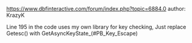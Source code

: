 https://www.dbfinteractive.com/forum/index.php?topic=6884.0
author: KrazyK

Line 195 in the code uses my own library for key checking,  Just replace Getesc() with GetAsyncKeyState_(#PB_Key_Escape)
